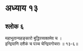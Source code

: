# अध्याय १३

## श्लोक ६

महाभूतान्यहङ्कारो बुद्धिरव्यक्तमेव च ।<br>इन्द्रियाणि दशैकं च पञ्च चेन्द्रियगोचराः ॥ १३-६॥<br><br>

